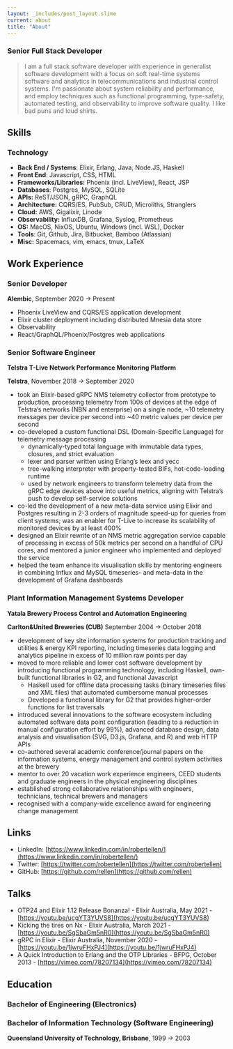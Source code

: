 ```yaml
---
layout: _includes/post_layout.slime
current: about
title: "About"
---
```

### Senior Full Stack Developer

> I am a full stack software developer with experience in generalist software development with a focus on soft real-time systems software and analytics in telecommunications and industrial control systems.  I'm passionate about system reliability and performance, and employ techniques such as functional programming, type-safety, automated testing, and observability to improve software quality.  I like bad puns and loud shirts.

## Skills

### Technology

- **Back End / Systems**:  Elixir, Erlang, Java, Node.JS, Haskell
- **Front End**: Javascript, CSS, HTML
- **Frameworks/Libraries:** Phoenix (incl. LiveView), React, JSP
- **Databases**: Postgres, MySQL, SQLite
- **APIs:** ReST/JSON, gRPC, GraphQL
- **Architecture:** CQRS/ES, PubSub, CRUD, Microliths, Stranglers
- **Cloud:** AWS, Gigalixir, Linode
- **Observability:** InfluxDB, Grafana, Syslog, Prometheus
- **OS:** MacOS, NixOS, Ubuntu, Windows (incl. WSL), Docker
- **Tools**: Git, Github, Jira, Bitbucket, Bamboo (Atlassian)
- **Misc:** Spacemacs, vim, emacs, tmux, LaTeX

## Work Experience

### Senior Developer

**Alembic**, September 2020 → Present

- Phoenix LiveView and CQRS/ES application development
- Elixir cluster deployment including distributed Mnesia data store
- Observability
- React/GraphQL/Phoenix/Postgres web applications

### Senior Software Engineer

**Telstra T-Live Network Performance Monitoring Platform**

**Telstra**, November 2018 → September 2020

- took an Elixir-based gRPC NMS telemetry collector from prototype to production, processing telemetry from 100s of devices at the edge of Telstra’s networks (NBN and enterprise) on a single node, ~10 telemetry messages per device per second into ~40 metric values per device per second
- co-developed a custom functional DSL (Domain-Specific Language) for telemetry message processing
    - dynamically-typed total language with immutable data types, closures, and strict evaluation
    - lexer and parser written using Erlang’s leex and yecc
    - tree-walking interpreter with property-tested BIFs, hot-code-loading runtime
    - used by network engineers to transform telemetry data from the gRPC edge devices above into useful metrics, aligning with Telstra’s push to develop self-service solutions
- co-led the development of a new meta-data service using Elixir and Postgres resulting in 2-3 orders of magnitude speed-up for queries from client systems; was an enabler for T-Live to increase its scalability of monitored devices by at least 400%
- designed an Elixir rewrite of an NMS metric aggregation service capable of processing in excess of 50k metrics per second on a handful of CPU cores, and mentored a junior engineer who implemented and deployed the service
- helped the team enhance its visualisation skills by mentoring engineers in combining Influx and MySQL timeseries- and meta-data in the development of Grafana dashboards

### Plant Information Management Systems Developer

**Yatala Brewery Process Control and Automation Engineering**

**Carlton&United Breweries (CUB)** September 2004 → October 2018

- development of key site information systems for production tracking and utilities & energy KPI reporting, including timeseries data logging and analytics pipeline in excess of 10 million raw points per day
- moved to more reliable and lower cost software development by introducing functional programming technology, including Haskell, own-built functional libraries in G2, and functional Javascript
    - Haskell used for offline data processing tasks (binary timeseries files and XML files) that automated cumbersome manual processes
    - Developed a functional library for G2 that provides higher-order functions for list traversals
- introduced several innovations to the software ecosystem including automated software data point configuration (leading to a reduction in manual configuration effort by 99%), advanced database design, data analysis and visualisation (SVG, D3.js, Grafana, and R) and web HTTP APIs
- co-authored several academic conference/journal papers on the information systems, energy management and control system activities at the brewery
- mentor to over 20 vacation work experience engineers, CEED students and graduate engineers in the physical engineering disciplines
- established strong collaborative relationships with engineers, technicians, technical brewers and managers
- recognised with a company-wide excellence award for engineering change management

## Links

- LinkedIn: [https://www.linkedin.com/in/robertellen/](https://www.linkedin.com/in/robertellen/)
- Twitter: [https://twitter.com/robertellen](https://twitter.com/robertellen)
- GitHub: [https://github.com/rellen](https://github.com/rellen)

## Talks

- OTP24 and Elixir 1.12 Release Bonanza! - Elixir Australia, May 2021 - [https://youtu.be/ucgYT3YUVS8](https://youtu.be/ucgYT3YUVS8)
- Kicking the tires on Nx - Elixir Australia, March 2021 - [https://youtu.be/SgSbaGm5nR0](https://youtu.be/SgSbaGm5nR0)
- gRPC in Elixir - Elixir Australia, November 2020 - [https://youtu.be/1jwruFHxPJ4](https://youtu.be/1jwruFHxPJ4)
- A Quick Introduction to Erlang and the OTP Libraries - BFPG, October 2013 - [https://vimeo.com/78207134](https://vimeo.com/78207134)

## Education

### Bachelor of Engineering (Electronics)

### Bachelor of Information Technology (Software Engineering)

**Queensland University of Technology, Brisbane**, 1999 → 2003

